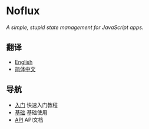 # Noflux

*A simple, stupid state management for JavaScript apps.*

## 翻译

* [English](../en)
* [简体中文](../zh)

## 导航

* [入门](./getting-start.md) 快速入门教程
* [基础](./basic) 基础使用
* [API](./api) API文档

